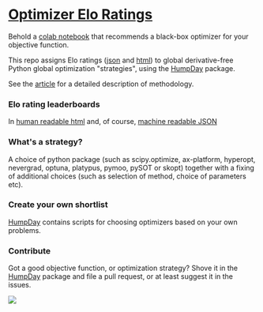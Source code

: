 # [Optimizer Elo Ratings](https://microprediction.github.io/optimizer-elo-ratings/html_leaderboards/overall.html)

Behold a [colab notebook](https://github.com/microprediction/humpday/blob/main/black_box_optimization_package_recommender.ipynb) that recommends a black-box optimizer for your objective function. 

This repo assigns Elo ratings ([json](https://github.com/microprediction/optimizer-elo-ratings/tree/main/results/leaderboards/overall) and [html](https://microprediction.github.io/optimizer-elo-ratings/html_leaderboards/overall.html)) to global derivative-free Python global optimization "strategies", using the [HumpDay](https://github.com/microprediction/humpday) package. 

See the [article](https://www.microprediction.com/blog/humpday) for a detailed description of methodology. 


### Elo rating leaderboards

In [human readable html](https://microprediction.github.io/optimizer-elo-ratings/html_leaderboards/overall.html) and, of course, [machine readable JSON](https://github.com/microprediction/optimizer-elo-ratings/tree/main/results/leaderboards) 

### What's a strategy?

A choice of python package (such as scipy.optimize, ax-platform, hyperopt, nevergrad, optuna, platypus, pymoo, pySOT or skopt) together with a fixing of additional choices (such as selection of method, choice of parameters etc). 

### Create your own shortlist

[HumpDay](https://github.com/microprediction/humpday) contains scripts for choosing optimizers based on your own problems.   


### Contribute

Got a good objective function, or optimization strategy? Shove it in the [HumpDay](https://github.com/microprediction/humpday) package and file a pull request, or at least suggest it in the issues. 


![](https://i.imgur.com/WgL7NCC.png)
